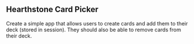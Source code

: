 ## Hearthstone Card Picker

Create a simple app that allows users to create cards and add them to their deck (stored in session). They should also be able to remove cards from their deck.

